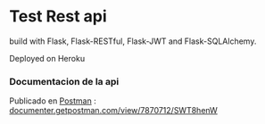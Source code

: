 Test Rest api
=============

build with Flask, Flask-RESTful, Flask-JWT and Flask-SQLAlchemy.

Deployed on Heroku


### Documentacion de la api

Publicado en [Postman](https://www.getpostman.com/) : [documenter.getpostman.com/view/7870712/SWT8henW](https://documenter.getpostman.com/view/7870712/SWT8henW)

